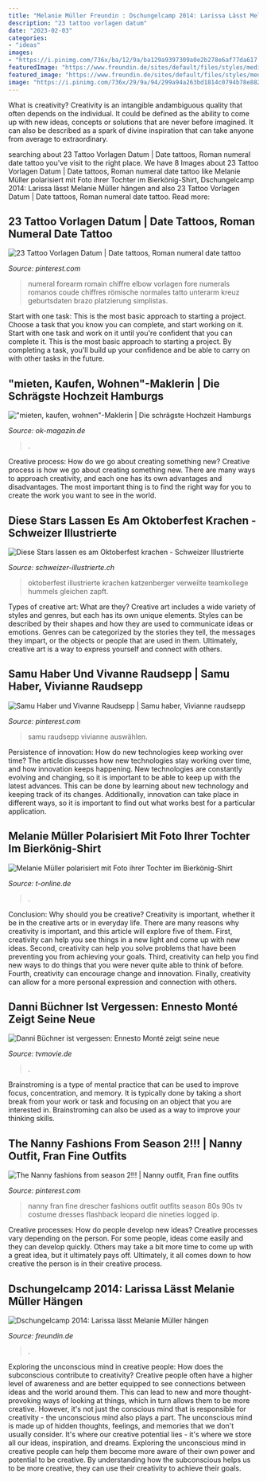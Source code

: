 ```yaml
---
title: "Melanie Müller Freundin : Dschungelcamp 2014: Larissa Lässt Melanie Müller Hängen"
description: "23 tattoo vorlagen datum"
date: "2023-02-03"
categories:
- "ideas"
images:
- "https://i.pinimg.com/736x/ba/12/9a/ba129a9397309a0e2b278e6af77da617.jpg"
featuredImage: "https://www.freundin.de/sites/default/files/styles/media_small_m/public/images/2016-05/7913661_f833d56495.jpg?itok=XZGtGI_J%201x,%20/sites/default/files/styles/media_small_m_x2/public/images/2016-05/7913661_f833d56495.jpg?itok=0-RQuTOt%202x"
featured_image: "https://www.freundin.de/sites/default/files/styles/media_small_m/public/images/2016-05/7913661_f833d56495.jpg?itok=XZGtGI_J%201x,%20/sites/default/files/styles/media_small_m_x2/public/images/2016-05/7913661_f833d56495.jpg?itok=0-RQuTOt%202x"
image: "https://i.pinimg.com/736x/29/9a/94/299a94a263bd1814c0794b78e882ea7b.jpg"
---
```



What is creativity?
Creativity is an intangible andambiguous quality that often depends on the individual. It could be defined as the ability to come up with new ideas, concepts or solutions that are never before imagined. It can also be described as a spark of divine inspiration that can take anyone from average to extraordinary.

	

		
searching about 23 Tattoo Vorlagen Datum | Date tattoos, Roman numeral date tattoo you've visit to the right place. We have 8 Images about 23 Tattoo Vorlagen Datum | Date tattoos, Roman numeral date tattoo like Melanie Müller polarisiert mit Foto ihrer Tochter im Bierkönig-Shirt, Dschungelcamp 2014: Larissa lässt Melanie Müller hängen and also 23 Tattoo Vorlagen Datum | Date tattoos, Roman numeral date tattoo. Read more:
		
    
## 23 Tattoo Vorlagen Datum | Date Tattoos, Roman Numeral Date Tattoo

<img loading=lazy src="https://i.pinimg.com/736x/ba/12/9a/ba129a9397309a0e2b278e6af77da617.jpg" onerror="this.onerror=null;this.src='https://tse1.mm.bing.net/th?id=OIP.Bpt-1GT34n4K_Cv8zE2GdwHaHT&amp;pid=15.1';" alt="23 Tattoo Vorlagen Datum | Date tattoos, Roman numeral date tattoo">

_Source: pinterest.com_

>numeral forearm romain chiffre elbow vorlagen fore numerals romanos coude chiffres römische normales tatto unterarm kreuz geburtsdaten brazo platzierung simplistas. 

	

Start with one task: This is the most basic approach to starting a project. Choose a task that you know you can complete, and start working on it.
Start with one task and work on it until you're confident that you can complete it. This is the most basic approach to starting a project. By completing a task, you'll build up your confidence and be able to carry on with other tasks in the future.

    
## &quot;mieten, Kaufen, Wohnen&quot;-Maklerin | Die Schrägste Hochzeit Hamburgs

<img loading=lazy src="https://www.ok-magazin.de/sites/default/files/styles/article_main/public/media/gallery/d1422b4cbc13d8f8a11f95773214dcdc.jpg" onerror="this.onerror=null;this.src='https://tse4.mm.bing.net/th?id=OIP.vZm0NgBf5nBEDDtSO7rQqwHaIN&amp;pid=15.1';" alt="&quot;mieten, kaufen, wohnen&quot;-Maklerin | Die schrägste Hochzeit Hamburgs">

_Source: ok-magazin.de_

>. 

	

Creative process: How do we go about creating something new?
Creative process is how we go about creating something new. There are many ways to approach creativity, and each one has its own advantages and disadvantages. The most important thing is to find the right way for you to create the work you want to see in the world.

    
## Diese Stars Lassen Es Am Oktoberfest Krachen - Schweizer Illustrierte

<img loading=lazy src="https://cdn.schweizer-illustrierte.ch/sites/default/files/styles/2x3_960/public/si/gallery/duk10104811_066.jpg" onerror="this.onerror=null;this.src='https://tse3.mm.bing.net/th?id=OIP.2Uz6_ecIy9Upwz6uzDRCxAHaLH&amp;pid=15.1';" alt="Diese Stars lassen es am Oktoberfest krachen - Schweizer Illustrierte">

_Source: schweizer-illustrierte.ch_

>oktoberfest illustrierte krachen katzenberger verweilte teamkollege hummels gleichen zapft. 

	

Types of creative art: What are they?
Creative art includes a wide variety of styles and genres, but each has its own unique elements. Styles can be described by their shapes and how they are used to communicate ideas or emotions. Genres can be categorized by the stories they tell, the messages they impart, or the objects or people that are used in them. Ultimately, creative art is a way to express yourself and connect with others.

    
## Samu Haber Und Vivanne Raudsepp | Samu Haber, Vivianne Raudsepp

<img loading=lazy src="https://i.pinimg.com/736x/29/9a/94/299a94a263bd1814c0794b78e882ea7b.jpg" onerror="this.onerror=null;this.src='https://tse4.mm.bing.net/th?id=OIP.vpszwZ-k5QB8gVlcZol98gHaEK&amp;pid=15.1';" alt="Samu Haber und Vivanne Raudsepp | Samu haber, Vivianne raudsepp">

_Source: pinterest.com_

>samu raudsepp vivianne auswählen. 

	

Persistence of innovation: How do new technologies keep working over time?
The article discusses how new technologies stay working over time, and how innovation keeps happening. New technologies are constantly evolving and changing, so it is important to be able to keep up with the latest advances. This can be done by learning about new technology and keeping track of its changes. Additionally, innovation can take place in different ways, so it is important to find out what works best for a particular application.

    
## Melanie Müller Polarisiert Mit Foto Ihrer Tochter Im Bierkönig-Shirt

<img loading=lazy src="https://bilder.t-online.de/b/88/44/01/56/id_88440156/tid_da/melanie-mueller-mit-ihren-beitraegen-auf-instagram-loest-sie-immer-wieder-diskussionen-unter-den-userinnen-und-userin-aus-.jpg" onerror="this.onerror=null;this.src='https://tse4.mm.bing.net/th?id=OIP.3S4TEqEvDwikYP22sbnEIwHaEK&amp;pid=15.1';" alt="Melanie Müller polarisiert mit Foto ihrer Tochter im Bierkönig-Shirt">

_Source: t-online.de_

>. 

	

Conclusion: Why should you be creative?
Creativity is important, whether it be in the creative arts or in everyday life. There are many reasons why creativity is important, and this article will explore five of them. First, creativity can help you see things in a new light and come up with new ideas. Second, creativity can help you solve problems that have been preventing you from achieving your goals. Third, creativity can help you find new ways to do things that you were never quite able to think of before. Fourth, creativity can encourage change and innovation. Finally, creativity can allow for a more personal expression and connection with others.

    
## Danni Büchner Ist Vergessen: Ennesto Monté Zeigt Seine Neue

<img loading=lazy src="https://www.tvmovie.de/assets/2021/03/16/81670-ennesto-monte-danni-buechner-getrennt.jpg" onerror="this.onerror=null;this.src='https://tse4.mm.bing.net/th?id=OIP.VlVkBbZTH7KOzReYVtN8owHaEr&amp;pid=15.1';" alt="Danni Büchner ist vergessen: Ennesto Monté zeigt seine neue">

_Source: tvmovie.de_

>. 

	

Brainstroming is a type of mental practice that can be used to improve focus, concentration, and memory. It is typically done by taking a short break from your work or task and focusing on an object that you are interested in. Brainstroming can also be used as a way to improve your thinking skills.

    
## The Nanny Fashions From Season 2!!! | Nanny Outfit, Fran Fine Outfits

<img loading=lazy src="https://i.pinimg.com/originals/2f/d2/87/2fd287f2f9aafa49e018949d04b8cafd.jpg" onerror="this.onerror=null;this.src='https://tse2.mm.bing.net/th?id=OIP.5YW305MgojeAqLVZWXvqwgAAAA&amp;pid=15.1';" alt="The Nanny fashions from season 2!!! | Nanny outfit, Fran fine outfits">

_Source: pinterest.com_

>nanny fran fine drescher fashions outfit outfits season 80s 90s tv costume dresses flashback leopard die nineties logged ip. 

	

Creative processes: How do people develop new ideas?
Creative processes vary depending on the person. For some people, ideas come easily and they can develop quickly. Others may take a bit more time to come up with a great idea, but it ultimately pays off. Ultimately, it all comes down to how creative the person is in their creative process.

    
## Dschungelcamp 2014: Larissa Lässt Melanie Müller Hängen

<img loading=lazy src="https://www.freundin.de/sites/default/files/styles/media_small_m/public/images/2016-05/7913661_f833d56495.jpg?itok=XZGtGI_J%201x,%20/sites/default/files/styles/media_small_m_x2/public/images/2016-05/7913661_f833d56495.jpg?itok=0-RQuTOt%202x" onerror="this.onerror=null;this.src='https://tse3.mm.bing.net/th?id=OIP.fdFxEGkiPBAVlT7UQNuyGQHaFi&amp;pid=15.1';" alt="Dschungelcamp 2014: Larissa lässt Melanie Müller hängen">

_Source: freundin.de_

>. 

	

Exploring the unconscious mind in creative people: How does the subconscious contribute to creativity?
Creative people often have a higher level of awareness and are better equipped to see connections between ideas and the world around them. This can lead to new and more thought-provoking ways of looking at things, which in turn allows them to be more creative. However, it's not just the conscious mind that is responsible for creativity - the unconscious mind also plays a part. The unconscious mind is made up of hidden thoughts, feelings, and memories that we don't usually consider. It's where our creative potential lies - it's where we store all our ideas, inspiration, and dreams. Exploring the unconscious mind in creative people can help them become more aware of their own power and potential to be creative. By understanding how the subconscious helps us to be more creative, they can use their creativity to achieve their goals.

